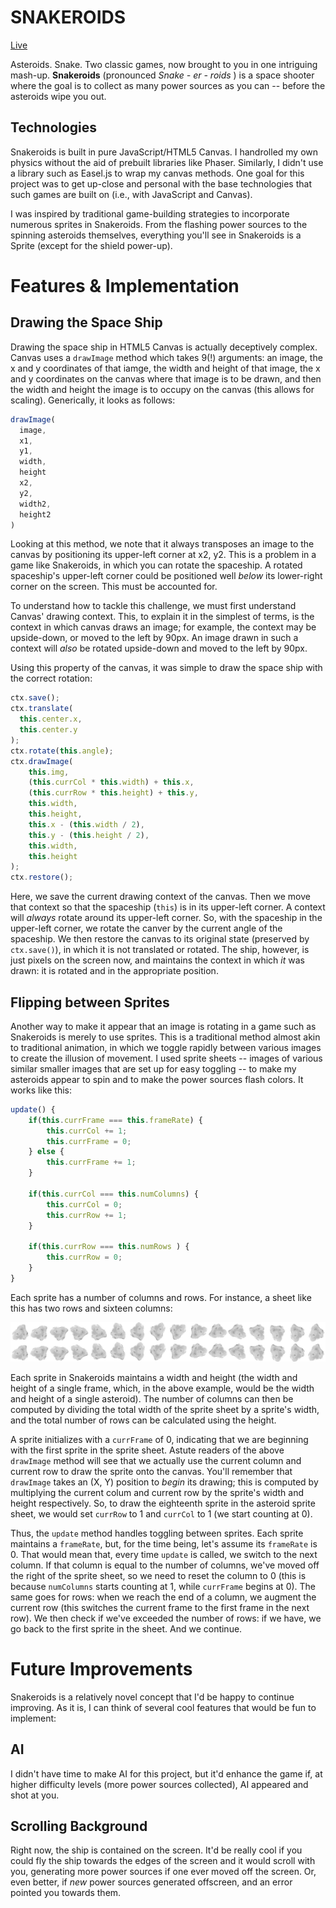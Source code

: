 # SNAKEROIDS

[Live](https://spaceexplorerjs.herokuapp.com/#/)

Asteroids. Snake. Two classic games, now brought to you in one intriguing mash-up. **Snakeroids** (pronounced *Snake - er - roids* ) is a space shooter where the goal is to collect as many power sources as you can -- before the asteroids wipe you out.  
  
  
## Technologies

Snakeroids is built in pure JavaScript/HTML5 Canvas. I handrolled my own physics without the aid of prebuilt libraries like Phaser. Similarly, I didn't use a library such as Easel.js to wrap my canvas methods. One goal for this project was to get up-close and personal with the base technologies that such games are built on (i.e., with JavaScript and Canvas). 

I was inspired by traditional game-building strategies to incorporate numerous sprites in Snakeroids. From the flashing power sources to the spinning asteroids themselves, everything you'll see in Snakeroids is a Sprite (except for the shield power-up). 

# Features & Implementation

## Drawing the Space Ship

Drawing the space ship in HTML5 Canvas is actually deceptively complex. Canvas uses a `drawImage` method which takes 9(!) arguments: an image, the x and y coordinates of that iamge, the width and height of that image, the x and y coordinates on the canvas where that image is to be drawn, and then the width and height the image is to occupy on the canvas (this allows for scaling). Generically, it looks as follows:

```javascript
drawImage(
  image,
  x1, 
  y1,
  width,
  height
  x2,
  y2,
  width2,
  height2
)
```

Looking at this method, we note that it always transposes an image to the canvas by positioning its upper-left corner at x2, y2. This is a problem in a game like Snakeroids, in which you can rotate the spaceship. A rotated spaceship's upper-left corner could be positioned well *below* its lower-right corner on the screen. This must be accounted for.

To understand how to tackle this challenge, we must first understand Canvas' drawing context. This, to explain it in the simplest of terms, is the context in which canvas draws an image; for example, the context may be upside-down, or moved to the left by 90px. An image drawn in such a context will *also* be rotated upside-down and moved to the left by 90px.

Using this property of the canvas, it was simple to draw the space ship with the correct rotation: 

```javascript
ctx.save();
ctx.translate(
  this.center.x, 
  this.center.y
);
ctx.rotate(this.angle);
ctx.drawImage(
    this.img,
    (this.currCol * this.width) + this.x,
    (this.currRow * this.height) + this.y,
    this.width,
    this.height,
    this.x - (this.width / 2),
    this.y - (this.height / 2),
    this.width,
    this.height
);
ctx.restore();
```

Here, we save the current drawing context of the canvas. Then we move that context so that the spaceship (`this`) is in its upper-left corner. A context will *always* rotate around its upper-left corner. So, with the spaceship in the upper-left corner, we rotate the canver by the current angle of the spaceship. We then restore the canvas to its original state (preserved by `ctx.save()`), in which it is not translated or rotated. The ship, however, is just pixels on the screen now, and maintains the context in which *it* was drawn: it is rotated and in the appropriate position.

## Flipping between Sprites

Another way to make it appear that an image is rotating in a game such as Snakeroids is merely to use sprites. This is a traditional method almost akin to traditional animation, in which we toggle rapidly between various images to create the illusion of movement. I used sprite sheets -- images of various similar smaller images that are set up for easy toggling -- to make my asteroids appear to spin and to make the power sources flash colors. It works like this: 

```javascript
update() {
    if(this.currFrame === this.frameRate) {
        this.currCol += 1;
        this.currFrame = 0;
    } else {
        this.currFrame += 1;
    }

    if(this.currCol === this.numColumns) {
        this.currCol = 0;
        this.currRow += 1;
    }

    if(this.currRow === this.numRows ) {
        this.currRow = 0;
    }
}
```

Each sprite has a number of columns and rows. For instance, a sheet like this has two rows and sixteen columns: 

![Animated asteroids spritesheet](./sprites/animated_asteroid.png)

Each sprite in Snakeroids maintains a width and height (the width and height of a single frame, which, in the above example, would be the width and height of a single asteroid). The number of columns can then be computed by dividing the total width of the sprite sheet by a sprite's width, and the total number of rows can be calculated using the height. 

A sprite initializes with a `currFrame` of 0, indicating that we are beginning with the first sprite in the sprite sheet. Astute readers of the above `drawImage` method will see that we actually use the current column and current row to draw the sprite onto the canvas. You'll remember that `drawImage` takes an (X, Y) position to *begin* its drawing; this is computed by multiplying the current colum and current row by the sprite's width and height respectively. So, to draw the eighteenth sprite in the asteroid sprite sheet, we would set `currRow` to 1 and `currCol` to 1 (we start counting at 0). 

Thus, the `update` method handles toggling between sprites. Each sprite maintains a `frameRate`, but, for the time being, let's assume its `frameRate` is 0. That would mean that, every time `update` is called, we switch to the next column. If that column is equal to the number of columns, we've moved off the right of the sprite sheet, so we need to reset the column to 0 (this is because `numColumns` starts counting at 1, while `currFrame` begins at 0). The same goes for rows: when we reach the end of a column, we augment the current row (this switches the current frame to the first frame in the next row). We then check if we've exceeded the number of rows: if we have, we go back to the first sprite in the sheet. And we continue.

# Future Improvements

Snakeroids is a relatively novel concept that I'd be happy to continue improving. As it is, I can think of several cool features that would be fun to implement:

## AI

I didn't have time to make AI for this project, but it'd enhance the game if, at higher difficulty levels (more power sources collected), AI appeared and shot at you.

## Scrolling Background

Right now, the ship is contained on the screen. It'd be really cool if you could fly the ship towards the edges of the screen and it would scroll with you, generating more power sources if one ever moved off the screen. Or, even better, if *new* power sources generated offscreen, and an error pointed you towards them.



